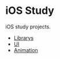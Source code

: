 # iOS Study   
iOS study projects.  
  
* [Librarys](./docs/Libraries.md)
* [UI](./docs/UI.md)  
* [Animation](./docs/Animation.md)